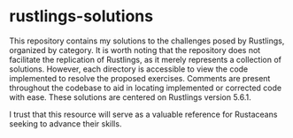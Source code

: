# rustlings-solutions
This repository contains my solutions to the challenges posed by Rustlings, organized by category.
It is worth noting that the repository does not facilitate the replication of Rustlings, as it merely represents a collection of solutions. However, each directory is accessible to view the code implemented to resolve the proposed exercises. 
Comments are present throughout the codebase to aid in locating implemented or corrected code with ease. These solutions are centered on Rustlings version 5.6.1.

I trust that this resource will serve as a valuable reference for Rustaceans seeking to advance their skills.

